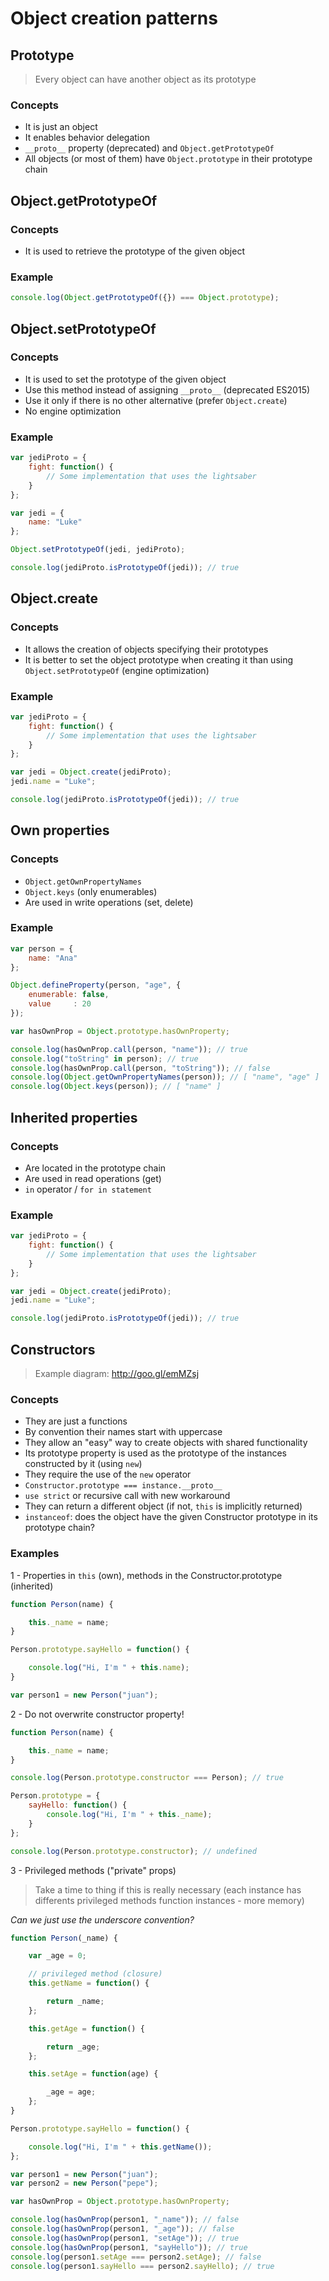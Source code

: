 # Object creation patterns

## Prototype

> Every object can have another object as its prototype

### Concepts

- It is just an object
- It enables behavior delegation
- `__proto__` property (deprecated) and `Object.getPrototypeOf`
- All objects (or most of them) have `Object.prototype` in their prototype chain

## Object.getPrototypeOf

### Concepts

- It is used to retrieve the prototype of the given object

### Example

```javascript
console.log(Object.getPrototypeOf({}) === Object.prototype);
```

## Object.setPrototypeOf

### Concepts

- It is used to set the prototype of the given object
- Use this method instead of assigning `__proto__` (deprecated ES2015)
- Use it only if there is no other alternative (prefer `Object.create`)
- No engine optimization

### Example

```javascript
var jediProto = {
    fight: function() {
        // Some implementation that uses the lightsaber
    }
};

var jedi = {
    name: "Luke"
};

Object.setPrototypeOf(jedi, jediProto);

console.log(jediProto.isPrototypeOf(jedi)); // true
```

## Object.create

### Concepts

- It allows the creation of objects specifying their prototypes
- It is better to set the object prototype when creating it than using `Object.setPrototypeOf` (engine optimization)

### Example

```javascript
var jediProto = {
    fight: function() {
        // Some implementation that uses the lightsaber
    }
};

var jedi = Object.create(jediProto);
jedi.name = "Luke";

console.log(jediProto.isPrototypeOf(jedi)); // true
```

## Own properties

### Concepts

- `Object.getOwnPropertyNames`
- `Object.keys` (only enumerables)
- Are used in write operations (set, delete)

### Example

```javascript
var person = {
    name: "Ana"
};

Object.defineProperty(person, "age", {
    enumerable: false,
    value     : 20
});

var hasOwnProp = Object.prototype.hasOwnProperty;

console.log(hasOwnProp.call(person, "name")); // true
console.log("toString" in person); // true
console.log(hasOwnProp.call(person, "toString")); // false
console.log(Object.getOwnPropertyNames(person)); // [ "name", "age" ]
console.log(Object.keys(person)); // [ "name" ]
```

## Inherited properties

### Concepts

- Are located in the prototype chain
- Are used in read operations (get)
- `in` operator / `for in statement`

### Example

```javascript
var jediProto = {
    fight: function() {
        // Some implementation that uses the lightsaber
    }
};

var jedi = Object.create(jediProto);
jedi.name = "Luke";

console.log(jediProto.isPrototypeOf(jedi)); // true
```

## Constructors

> Example diagram: http://goo.gl/emMZsj

### Concepts

- They are just a functions
- By convention their names start with uppercase
- They allow an "easy" way to create objects with shared functionality
- Its prototype property is used as the prototype of the instances constructed by it (using `new`)
- They require the use of the `new` operator
- `Constructor.prototype === instance.__proto__`
- `use strict` or recursive call with new workaround
- They can return a different object (if not, `this` is implicitly returned)
- `instanceof`: does the object have the given Constructor prototype in its prototype chain?

### Examples

1 - Properties in `this` (own), methods in the Constructor.prototype (inherited)

```javascript
function Person(name) {

    this._name = name;
}

Person.prototype.sayHello = function() {

    console.log("Hi, I'm " + this.name);
}

var person1 = new Person("juan");
```

2 - Do not overwrite constructor property!

```javascript
function Person(name) {

    this._name = name;
}

console.log(Person.prototype.constructor === Person); // true

Person.prototype = {
    sayHello: function() {
        console.log("Hi, I'm " + this._name);
    }
};

console.log(Person.prototype.constructor); // undefined
```

3 - Privileged methods ("private" props)

> Take a time to thing if this is really necessary (each instance has differents privileged methods function instances - more memory)

*Can we just use the underscore convention?*

```javascript
function Person(_name) {

    var _age = 0;

    // privileged method (closure)
    this.getName = function() {

        return _name;
    };

    this.getAge = function() {

        return _age;
    };

    this.setAge = function(age) {

        _age = age;
    };
}

Person.prototype.sayHello = function() {

    console.log("Hi, I'm " + this.getName());
};

var person1 = new Person("juan");
var person2 = new Person("pepe");

var hasOwnProp = Object.prototype.hasOwnProperty;

console.log(hasOwnProp(person1, "_name")); // false
console.log(hasOwnProp(person1, "_age")); // false
console.log(hasOwnProp(person1, "setAge")); // true
console.log(hasOwnProp(person1, "sayHello")); // true
console.log(person1.setAge === person2.setAge); // false
console.log(person1.sayHello === person2.sayHello); // true
```
